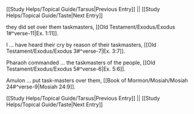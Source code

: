 [[Study Helps/Topical Guide/Tarsus|Previous Entry]]  ||  [[Study Helps/Topical Guide/Taste|Next Entry]]

 they did set over them taskmasters, [[Old Testament/Exodus/Exodus 1#^verse-11|Ex. 1:11]].

 I ... have heard their cry by reason of their taskmasters, [[Old Testament/Exodus/Exodus 3#^verse-7|Ex. 3:7]].

 Pharaoh commanded ... the taskmasters of the people, [[Old Testament/Exodus/Exodus 5#^verse-6|Ex. 5:6]].

 Amulon ... put task-masters over them, [[Book of Mormon/Mosiah/Mosiah 24#^verse-9|Mosiah 24:9]].

[[Study Helps/Topical Guide/Tarsus|Previous Entry]]  ||  [[Study Helps/Topical Guide/Taste|Next Entry]]